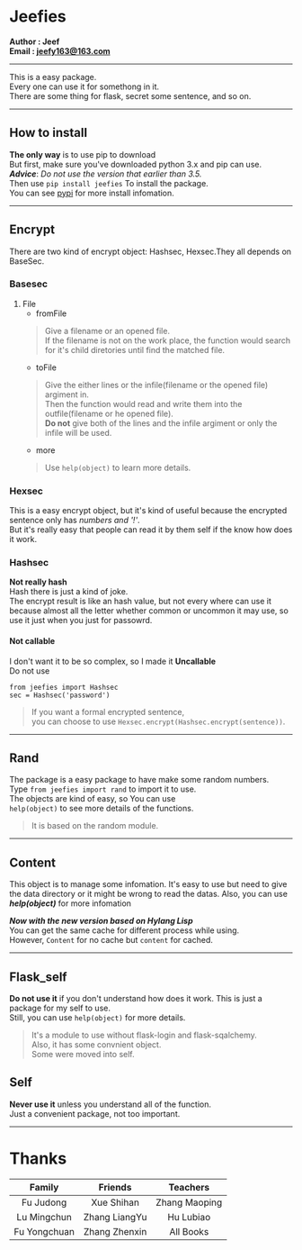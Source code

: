 # Jeefies
**Author : Jeef**  
**Email : jeefy163@163.com**  
***
This is a easy package.  
Every one can use it for somethong in it.  
There are some thing for flask, secret some sentence, and so on.

- - -
How to install
--------------
**The only way** is to use pip to download  
But first, make sure you've downloaded python 3.x and pip can use.  
___Advice___: *Do not use the version that earlier than 3.5.*  
Then use
`pip install jeefies`
To install the package.  
You can see [pypi](https://pypi.org/project/jeefies) for more install infomation.


- - -
## Encrypt  
There are two kind of encrypt object: Hashsec, Hexsec.They all depends on BaseSec.
### Basesec
1. File  
    * fromFile  
    > Give a filename or an opened file.  
    > If the filename is not on the work place, the function would search for it's child diretories until find the matched file.
    * toFile
    > Give the either lines or the infile(filename or the opened file) argiment in.  
    > Then the function would read and write them into the outfile(filename or he opened file).  
    > __Do not__ give both of the lines and the infile argiment or only the infile will be used.  
    * more
    > Use `help(object)` to learn more details.

### Hexsec
This is a easy encrypt object, but it's kind of useful because the encrypted sentence only has *numbers and '!'*.  
But it's really easy that people can read it by them self if the know how does it work.

### Hashsec
**Not really hash**  
Hash there is just a kind of joke.  
The encrypt result is like an hash value, but not every where can use it because almost all the letter whether common or uncommon it may use, so use it just when you just for passowrd.
#### Not callable
I don't want it to be so complex, so I made it **Uncallable**  
Do not use
```
from jeefies import Hashsec
sec = Hashsec('password')
```
> If you want a formal encrypted sentence,  
>you can choose to use `Hexsec.encrypt(Hashsec.encrypt(sentence))`.

- - -
## Rand
The package is a easy package to have make some random numbers.  
Type `from jeefies import rand` to import it to use.  
The objects are kind of easy, so You can use  
`help(object)` to see more details of the functions.  
> It is based on the random module.

- - -
## Content
This object is to manage some infomation.
It's easy to use but need to give the data directory or it might be wrong to read the datas.
Also, you can use ***help(object)*** for more infomation

___Now with the new version based on Hylang Lisp___  
You can get the same cache for different process while using.  
However, `Content` for no cache but `content` for cached.  

- - -
## Flask_self
**Do not use it** if you don't understand how does it work.
This is just a package for my self to use.  
Still, you can use `help(object)` for more details.  
> It's a module to use without flask-login and flask-sqalchemy.  
> Also, it has some convnient object.  
> Some were moved into self.

## Self
**Never use it** unless you understand all of the function.  
Just a convenient package, not too important.  

- - -
# Thanks
| **Family**   | **Friends**   | **Teachers** |
| :----------: | :-----------: | :----------: |
| Fu Judong    | Xue Shihan    | Zhang Maoping|
| Lu Mingchun  | Zhang LiangYu | Hu Lubiao    |
| Fu Yongchuan | Zhang Zhenxin | All Books    |